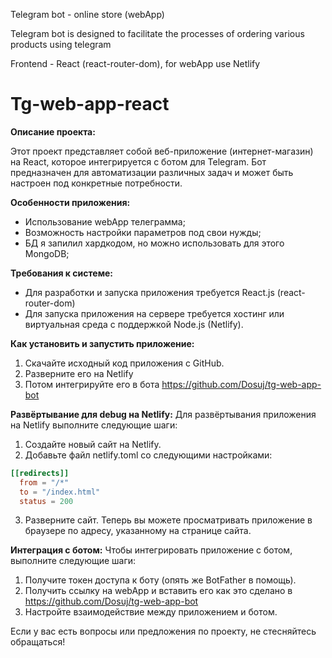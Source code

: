 Telegram bot - online store (webApp)

Telegram bot is designed to facilitate the processes of ordering various products using telegram

Frontend - React (react-router-dom), for webApp use Netlify

# Tg-web-app-react

**Описание проекта:**

Этот проект представляет собой веб-приложение (интернет-магазин) на React, которое интегрируется с ботом для Telegram. Бот предназначен для автоматизации различных задач и может быть настроен под конкретные потребности.

**Особенности приложения:**

* Использование webApp телеграмма;
* Возможность настройки параметров под свои нужды;
* БД я запилил хардкодом, но можно использовать для этого MongoDB;

**Требования к системе:**
* Для разработки и запуска приложения требуется React.js (react-router-dom)
* Для запуска приложения на сервере требуется хостинг или виртуальная среда с поддержкой Node.js (Netlify).

**Как установить и запустить приложение:**
1. Скачайте исходный код приложения с GitHub.
2. Разверните его на Netlify
3. Потом интегрируйте его в бота https://github.com/Dosuj/tg-web-app-bot

**Развёртывание для debug на Netlify:**
Для развёртывания приложения на Netlify выполните следующие шаги:
1. Создайте новый сайт на Netlify.
2. Добавьте файл netlify.toml со следующими настройками:
``` toml
[[redirects]]
  from = "/*"
  to = "/index.html"
  status = 200
```
3. Разверните сайт.
Теперь вы можете просматривать приложение в браузере по адресу, указанному на странице сайта.

**Интеграция с ботом:**
Чтобы интегрировать приложение с ботом, выполните следующие шаги:
1. Получите токен доступа к боту (опять же BotFather в помощь).
2. Получить ссылку на webApp и вставить его как это сделано в https://github.com/Dosuj/tg-web-app-bot
3. Настройте взаимодействие между приложением и ботом.

Если у вас есть вопросы или предложения по проекту, не стесняйтесь обращаться!
